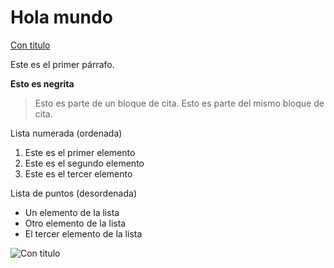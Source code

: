 # Hola mundo

[Con titulo](http://joedicastro.com "titulo")

Este es el primer párrafo.

**Esto es negrita**

> Esto es parte de un bloque de cita.
> Esto es parte del mismo bloque de cita.

Lista numerada (ordenada)

1. Este es el primer elemento
2. Este es el segundo elemento
3. Este es el tercer elemento

Lista de puntos (desordenada)

* Un elemento de la lista
* Otro elemento de la lista
* El tercer elemento de la lista

![Con titulo](https://joedicastro.com/pictures/avatar.png "titulo")